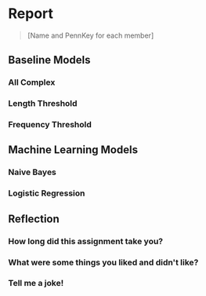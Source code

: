 # Report
> [Name and PennKey for each member]

## Baseline Models

### All Complex

### Length Threshold

### Frequency Threshold

## Machine Learning Models

### Naive Bayes

### Logistic Regression

## Reflection

### How long did this assignment take you?

### What were some things you liked and didn't like?

### Tell me a joke!
